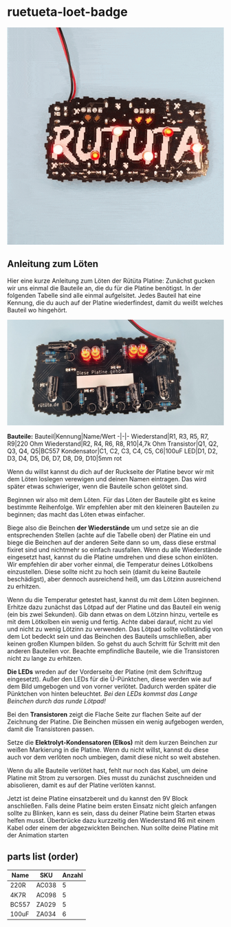 # ruetueta-loet-badge

![Rütüta Badge gelötet gif](images/rütüta-badge.gif)

## Anleitung zum Löten
Hier eine kurze Anleitung zum Löten der Rütüta Platine:
Zunächst gucken wir uns einmal die Bauteile an, die du für die Platine benötigst. In der folgenden Tabelle sind alle einmal aufgelsitet. Jedes Bauteil hat eine Kennung, die du auch auf der Platine wiederfindest, damit du weißt welches Bauteil wo hingehört.

![Rütüta Badge gelötet Rückseite](images/rütüta-badge-rückseite.jpg)

**Bauteile:**
Bauteil|Kennung|Name/Wert
-|-|-
Wiederstand|R1, R3, R5, R7, R9|220 Ohm
Wiederstand|R2, R4, R6, R8, R10|4,7k Ohm
Transistor|Q1, Q2, Q3, Q4, Q5|BC557
Kondensator|C1, C2, C3, C4, C5, C6|100uF
LED|D1, D2, D3, D4, D5, D6, D7, D8, D9, D10|5mm rot

Wenn du willst kannst du dich auf der Ruckseite der Platine bevor wir mit dem Löten loslegen verewigen und deinen Namen eintragen. Das wird später etwas schwieriger, wenn die Bauteile schon gelötet sind.

Beginnen wir also mit dem Löten. Für das Löten der Bauteile gibt es keine bestimmte Reihenfolge. Wir empfehlen aber mit den kleineren Bauteilen zu beginnen; das macht das Löten etwas einfacher.

Biege also die Beinchen **der Wiederstände** um und setze sie an die entsprechenden Stellen (achte auf die Tabelle oben) der Platine ein und biege die Beinchen auf der anderen Seite dann so um, dass diese erstmal fixiret sind und nichtmehr so einfach rausfallen. Wenn du alle Wiederstände eingesetzt hast, kannst du die Platine umdrehen und diese schon einlöten. Wir empfehlen dir aber vorher einmal, die Temperatur deines Lötkolbens einzustellen. Diese sollte nicht zu hoch sein (damit du keine Bauteile beschädigst), aber dennoch ausreichend heiß, um das Lötzinn ausreichend zu erhitzen.

Wenn du die Temperatur getestet hast, kannst du mit dem Löten beginnen. Erhitze dazu zunächst das Lötpad auf der Platine und das Bauteil ein wenig (ein bis zwei Sekunden). Gib dann etwas on dem Lötzinn hinzu, verteile es mit dem Lötkolben ein wenig und fertig. Achte dabei darauf, nicht zu viel und nicht zu wenig Lötzinn zu verwenden. Das Lötpad sollte vollständig von dem Lot bedeckt sein und das Beinchen des Bauteils umschließen, aber keinen großen Klumpen bilden.
So gehst du auch Schritt für Schritt mit den anderen Bauteilen vor. Beachte empfindliche Bauteile, wie die Transistoren nicht zu lange zu erhitzen.

**Die LEDs** wreden auf der Vorderseite der Platine (mit dem Schriftzug eingesetzt). Außer den LEDs für die Ü-Pünktchen, diese werden wie auf dem Bild umgebogen und von vorner verlötet. Dadurch werden später die Pünktchen von hinten beleuchtet. _Bei den LEDs kommst das Lange Beinchen durch das runde Lötpad!_

Bei den **Transistoren** zeigt die Flache Seite zur flachen Seite auf der Zeichnung der Platine. Die Beinchen müssen ein wenig aufgebogen werden, damit die Transistoren passen.

Setze die **Elektrolyt-Kondensatoren (Elkos)** mit dem kurzen Beinchen zur weißen Markierung in die Platine. Wenn du nicht willst, kannst du diese auch vor dem verlöten noch umbiegen, damit diese nicht so weit abstehen.

Wenn du alle Bauteile verlötet hast, fehlt nur noch das Kabel, um deine Platine mit Strom zu versorgen. Dies musst du zunächst zuschneiden und abisolieren, damit es auf der Platine verlöten kannst.


Jetzt ist deine Platine einsatzbereit und du kannst den 9V Block anschließen.
Falls deine Platine beim ersten Einsatz nicht gleich anfangen sollte zu Blinken, kann es sein, dass du deiner Platine beim Starten etwas helfen musst. Überbrücke dazu kurzzeitig den Wiederstand R6 mit einem Kabel oder einem der abgezwickten Beinchen. Nun sollte deine Platine mit der Animation starten



## parts list (order)
Name|SKU|Anzahl
-|-|-
220R|AC038|5
4K7R|AC098|5
BC557|ZA029|5
100uF|ZA034|6
